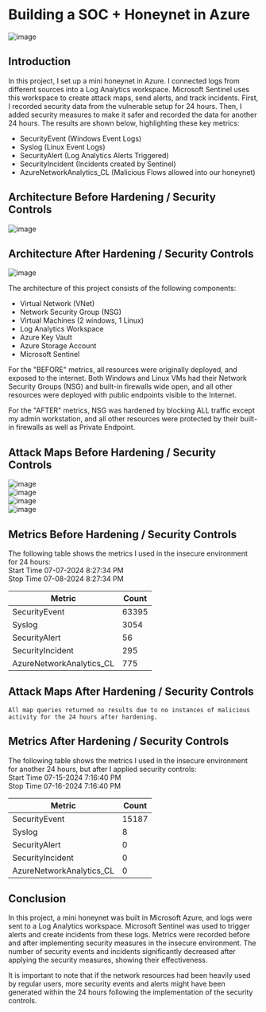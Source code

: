 # Building a SOC + Honeynet in Azure
![image](https://github.com/user-attachments/assets/ba017083-0601-4069-8de3-cabb5c5474d8)


## Introduction

In this project, I set up a mini honeynet in Azure. I connected logs from different sources into a Log Analytics workspace. Microsoft Sentinel uses this workspace to create attack maps, send alerts, and track incidents. First, I recorded security data from the vulnerable setup for 24 hours. Then, I added security measures to make it safer and recorded the data for another 24 hours. The results are shown below, highlighting these key metrics:

- SecurityEvent (Windows Event Logs)
- Syslog (Linux Event Logs)
- SecurityAlert (Log Analytics Alerts Triggered)
- SecurityIncident (Incidents created by Sentinel)
- AzureNetworkAnalytics_CL (Malicious Flows allowed into our honeynet)

## Architecture Before Hardening / Security Controls
![image](https://github.com/user-attachments/assets/f527f2f2-27b2-4469-81a5-cd7a26078e90)


## Architecture After Hardening / Security Controls
![image](https://github.com/user-attachments/assets/80a9cf6a-6ba3-4e43-9562-7034d55a7660)


The architecture of this project consists of the following components:

- Virtual Network (VNet)
- Network Security Group (NSG)
- Virtual Machines (2 windows, 1 Linux)
- Log Analytics Workspace
- Azure Key Vault
- Azure Storage Account
- Microsoft Sentinel

For the "BEFORE" metrics, all resources were originally deployed, and exposed to the internet. Both Windows and Linux VMs had their Network Security Groups (NSG) and built-in firewalls wide open, and all other resources were deployed with public endpoints visible to the Internet.

For the "AFTER" metrics, NSG was hardened by blocking ALL traffic except my admin workstation, and all other resources were protected by their built-in firewalls as well as Private Endpoint.

## Attack Maps Before Hardening / Security Controls
![image](https://github.com/user-attachments/assets/ea84c954-caf2-4f39-951b-583f579d041a)<br> 
![image](https://github.com/user-attachments/assets/1675b551-5b89-4d80-b8a0-ab9985ccb822)<br>
![image](https://github.com/user-attachments/assets/2d732bef-8828-4138-9cd5-94438d4c12f1)<br>
![image](https://github.com/user-attachments/assets/490091ab-85c5-4136-892a-52b01cf8d085)<br>

## Metrics Before Hardening / Security Controls

The following table shows the metrics I used in the insecure environment for 24 hours:
<br/> Start Time 07-07-2024 8:27:34 PM
<br/>Stop Time 07-08-2024 8:27:34 PM

| Metric                   | Count
| ------------------------ | -----
| SecurityEvent            | 63395
| Syslog                   | 3054
| SecurityAlert            | 56
| SecurityIncident         | 295
| AzureNetworkAnalytics_CL | 775

## Attack Maps After Hardening / Security Controls

```All map queries returned no results due to no instances of malicious activity for the 24 hours after hardening.```

## Metrics After Hardening / Security Controls

The following table shows the metrics I used in the insecure environment for another 24 hours, but after I applied security controls:
<br/> Start Time 07-15-2024 7:16:40 PM
<br/>Stop Time 07-16-2024 7:16:40 PM

| Metric                   | Count
| ------------------------ | -----
| SecurityEvent            | 15187
| Syslog                   | 8
| SecurityAlert            | 0
| SecurityIncident         | 0
| AzureNetworkAnalytics_CL | 0

## Conclusion

In this project, a mini honeynet was built in Microsoft Azure, and logs were sent to a Log Analytics workspace. Microsoft Sentinel was used to trigger alerts and create incidents from these logs. Metrics were recorded before and after implementing security measures in the insecure environment. The number of security events and incidents significantly decreased after applying the security measures, showing their effectiveness.

It is important to note that if the network resources had been heavily used by regular users, more security events and alerts might have been generated within the 24 hours following the implementation of the security controls.
